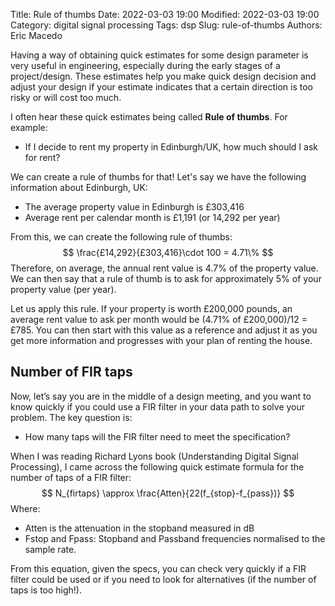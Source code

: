 Title: Rule of thumbs
Date: 2022-03-03 19:00
Modified: 2022-03-03 19:00
Category: digital signal processing
Tags: dsp
Slug: rule-of-thumbs
Authors: Eric Macedo

Having a way of obtaining quick estimates for some design parameter is very useful in engineering, especially during the early stages of a project/design. These estimates help you make quick design decision and adjust your design if your estimate indicates that a certain direction is too risky or will cost too much. 

I often hear these quick estimates being called **Rule of thumbs**. For example:

- If I decide to rent my property in Edinburgh/UK, how much should I ask for rent?

We can create a rule of thumbs for that! Let's say we have the following information about Edinburgh, UK:

- The average property value in Edinburgh is £303,416
- Average rent per calendar month is £1,191 (or 14,292 per year)

From this, we can create the following rule of thumbs: 
$$
\frac{£14,292}{£303,416}\cdot 100 = 4.71\% 
$$
Therefore, on average, the annual rent value is 4.7% of the property value. We can then say that a rule of thumb is to ask for approximately 5% of your property value (per year).

Let us apply this rule. If your property is worth £200,000 pounds, an average rent value to ask per month would be (4.71% of £200,000)/12 = £785. You can then start with this value as a reference and adjust it as you get more information and progresses with your plan of renting the house. 

## Number of FIR taps

Now, let’s say you are in the middle of a design meeting, and you want to know quickly if you could use a FIR filter in your data path to solve your problem. The key question is:

- How many taps will the FIR filter need to meet the specification?

When I was reading Richard Lyons book (Understanding Digital Signal Processing), I came across the following quick estimate formula for the number of taps of a FIR filter:
$$
N_{firtaps} \approx \frac{Atten}{22(f_{stop}-f_{pass})}
$$
Where:

- Atten is the attenuation in the stopband measured in dB
- Fstop and Fpass: Stopband and Passband frequencies normalised to the sample rate.

From this equation, given the specs, you can check very quickly if a FIR filter could be used or if you need to look for alternatives (if the number of taps is too high!).
